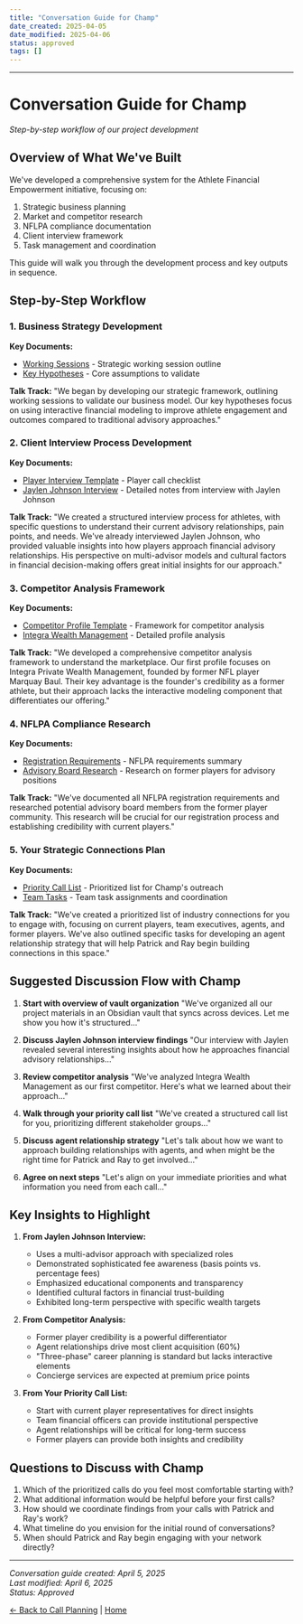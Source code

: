 ```yaml
---
title: "Conversation Guide for Champ"
date_created: 2025-04-05
date_modified: 2025-04-06
status: approved
tags: []
---
```


---

# Conversation Guide for Champ

*Step-by-step workflow of our project development*

## Overview of What We've Built

We've developed a comprehensive system for the Athlete Financial Empowerment initiative, focusing on:

1. Strategic business planning
2. Market and competitor research
3. NFLPA compliance documentation
4. Client interview framework
5. Task management and coordination

This guide will walk you through the development process and key outputs in sequence.

## Step-by-Step Workflow

### 1. Business Strategy Development

**Key Documents:**
- [Working Sessions](../../06-planning/working-sessions.md) - Strategic working session outline
- [Key Hypotheses](../../06-planning/key-hypotheses.md) - Core assumptions to validate

**Talk Track:** 
"We began by developing our strategic framework, outlining working sessions to validate our business model. Our key hypotheses focus on using interactive financial modeling to improve athlete engagement and outcomes compared to traditional advisory approaches."

### 2. Client Interview Process Development

**Key Documents:**
- [Player Interview Template](../../_templates/interview-templates/player-interview-template.md) - Player call checklist
- [Jaylen Johnson Interview](../../02-interviews/players/active/2025/04_april/2025-04-06_johnson-jaylen_bears_safety.md) - Detailed notes from interview with Jaylen Johnson

**Talk Track:**
"We created a structured interview process for athletes, with specific questions to understand their current advisory relationships, pain points, and needs. We've already interviewed Jaylen Johnson, who provided valuable insights into how players approach financial advisory relationships. His perspective on multi-advisor models and cultural factors in financial decision-making offers great initial insights for our approach."

### 3. Competitor Analysis Framework

**Key Documents:**
- [Competitor Profile Template](../../_templates/competitor-templates/competitor-profile-template.md) - Framework for competitor analysis
- [Integra Wealth Management](../../01-market-research/competitor-profiles/advisors/integra-wealth-management.md) - Detailed profile analysis

**Talk Track:**
"We developed a comprehensive competitor analysis framework to understand the marketplace. Our first profile focuses on Integra Private Wealth Management, founded by former NFL player Marquay Baul. Their key advantage is the founder's credibility as a former athlete, but their approach lacks the interactive modeling component that differentiates our offering."

### 4. NFLPA Compliance Research

**Key Documents:**
- [Registration Requirements](../../05-compliance/registration-requirements.md) - NFLPA requirements summary
- [Advisory Board Research](../../05-compliance/advisory-board-research.md) - Research on former players for advisory positions

**Talk Track:**
"We've documented all NFLPA registration requirements and researched potential advisory board members from the former player community. This research will be crucial for our registration process and establishing credibility with current players."

### 5. Your Strategic Connections Plan

**Key Documents:**
- [Priority Call List](./call-list.md) - Prioritized list for Champ's outreach
- [Team Tasks](../tasks.md) - Team task assignments and coordination

**Talk Track:**
"We've created a prioritized list of industry connections for you to engage with, focusing on current players, team executives, agents, and former players. We've also outlined specific tasks for developing an agent relationship strategy that will help Patrick and Ray begin building connections in this space."

## Suggested Discussion Flow with Champ

1. **Start with overview of vault organization**
   "We've organized all our project materials in an Obsidian vault that syncs across devices. Let me show you how it's structured..."

2. **Discuss Jaylen Johnson interview findings**
   "Our interview with Jaylen revealed several interesting insights about how he approaches financial advisory relationships..."

3. **Review competitor analysis**
   "We've analyzed Integra Wealth Management as our first competitor. Here's what we learned about their approach..."

4. **Walk through your priority call list**
   "We've created a structured call list for you, prioritizing different stakeholder groups..."

5. **Discuss agent relationship strategy**
   "Let's talk about how we want to approach building relationships with agents, and when might be the right time for Patrick and Ray to get involved..."

6. **Agree on next steps**
   "Let's align on your immediate priorities and what information you need from each call..."

## Key Insights to Highlight

1. **From Jaylen Johnson Interview:**
   - Uses a multi-advisor approach with specialized roles
   - Demonstrated sophisticated fee awareness (basis points vs. percentage fees)
   - Emphasized educational components and transparency
   - Identified cultural factors in financial trust-building
   - Exhibited long-term perspective with specific wealth targets

2. **From Competitor Analysis:**
   - Former player credibility is a powerful differentiator
   - Agent relationships drive most client acquisition (60%)
   - "Three-phase" career planning is standard but lacks interactive elements
   - Concierge services are expected at premium price points

3. **From Your Priority Call List:**
   - Start with current player representatives for direct insights
   - Team financial officers can provide institutional perspective
   - Agent relationships will be critical for long-term success
   - Former players can provide both insights and credibility

## Questions to Discuss with Champ

1. Which of the prioritized calls do you feel most comfortable starting with?
2. What additional information would be helpful before your first calls?
3. How should we coordinate findings from your calls with Patrick and Ray's work?
4. What timeline do you envision for the initial round of conversations?
5. When should Patrick and Ray begin engaging with your network directly?

---

*Conversation guide created: April 5, 2025*  
*Last modified: April 6, 2025*  
*Status: Approved*

[← Back to Call Planning](./_index.md) | [Home](../../_index.md)
